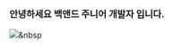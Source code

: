 ### 안녕하세요 백앤드 주니어 개발자 입니다.
<img src="https://img.shields.io/badge/#6DB33F?style=flat-square&logo=simpleiconsSpring&logoColor=white"/>&nbsp

